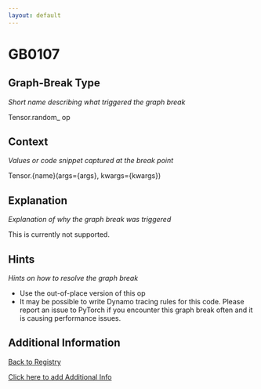 ```yaml
---
layout: default
---
```

# GB0107

## Graph-Break Type
*Short name describing what triggered the graph break*

Tensor.random_ op

## Context
*Values or code snippet captured at the break point*

Tensor.{name}(args={args}, kwargs={kwargs})

## Explanation
*Explanation of why the graph break was triggered*

This is currently not supported.

## Hints
*Hints on how to resolve the graph break*

- Use the out-of-place version of this op
- It may be possible to write Dynamo tracing rules for this code. Please report an issue to PyTorch if you encounter this graph break often and it is causing performance issues.


## Additional Information

<!-- ADDITIONAL INFORMATION START - Add custom information below this line -->

<!-- ADDITIONAL INFORMATION END -->

[Back to Registry](../index.html)

[Click here to add Additional Info](https://github.com/pytorch-labs/compile-graph-break-site/edit/main/docs/gb/gb0107.md)
